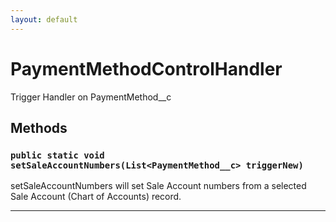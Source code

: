 ```yaml
---
layout: default
---
```

# PaymentMethodControlHandler

Trigger Handler on PaymentMethod__c

## Methods
### `public static void setSaleAccountNumbers(List<PaymentMethod__c> triggerNew)`

setSaleAccountNumbers will set Sale Account numbers from a selected Sale Account (Chart of Accounts) record.

---
